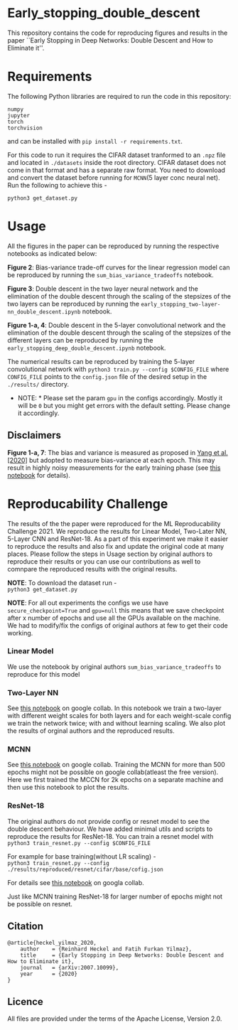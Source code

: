 # Early_stopping_double_descent
This repository contains the code for reproducing figures and results in the paper ``Early Stopping in Deep Networks: Double Descent and How to Eliminate it''.

# Requirements
The following Python libraries are required to run the code in this repository:

```
numpy
jupyter
torch
torchvision
```
and can be installed with `pip install -r requirements.txt`.

For this code to run it requires the CIFAR dataset tranformed to an `.npz` file and located in `./datasets` inside the root directory. CIFAR dataset does not come in that format and has a separate raw format. You need to download and convert the dataset before running for `MCNN`(5 layer conc neural net). Run the following to achieve this - 

`python3 get_dataset.py`

# Usage
All the figures in the paper can be reproduced by running the respective notebooks as indicated below:

**Figure 2**: Bias-variance trade-off curves for the linear regression model can be reproduced by running the `sum_bias_variance_tradeoffs` notebook.

**Figure 3**: Double descent in the two layer neural network and the elimination of the double descent through the scaling of the stepsizes of the two layers can be reproduced by running the `early_stopping_two-layer-nn_double_descent.ipynb` notebook.

**Figure 1-a, 4**: Double descent in the 5-layer convolutional network and the elimination of the double descent through the scaling of the stepsizes of the different layers can be reproduced by running the `early_stopping_deep_double_descent.ipynb` notebook. 

The numerical results can be reproduced by training the 5-layer convolutional network with `python3 train.py --config $CONFIG_FILE` where `CONFIG_FILE` points to the `config.json` file of the desired setup in the `./results/` directory.

* NOTE: * Please set the param `gpu` in the configs accordingly. Mostly it will be `0` but you might get errors with the default setting. Please change it accordingly.

## Disclaimers
**Figure 1-a, 7**: The bias and variance is measured as proposed in [Yang et al. \[2020\]](https://github.com/yaodongyu/Rethink-BiasVariance-Tradeoff) but adopted to measure bias-variance at each epoch. This may result in highly noisy measurements for the early training phase (see [this notebook](notebooks/early_stopping_deep_double_descent.ipynb) for details).

# Reproducability Challenge

The results of the the paper were reproduced for the ML Reproducability Challenge 2021. We reproduce the results for Linear Model, Two-Later NN, 5-Layer CNN and ResNet-18.
As a part of this experiment we make it easier to reproduce the results and also fix and update the original code at many places. Please follow the steps in Usage section by original authors to reproduce their results or you can use our contributions as well to comnpare the reproduced results with the original results.

**NOTE**: To download the dataset run -  
`python3 get_dataset.py`

**NOTE**: For all out experiments the configs we use have `secure_checkpoint=True` and `gpu=null` this means that we save checkpoint after x number of epochs and use all the GPUs available on the machine.
We had to modify/fix the configs of original authors at few to get their code working.

### Linear Model
We use the notebook by original authors `sum_bias_variance_tradeoffs` to reproduce for this model

### Two-Layer NN
See [this notebook](https://colab.research.google.com/drive/1hfB_j5WygqFeSwb_DygXsd-ddohUAAMu?usp=sharing) on google collab. In this notebook we train a two-layer with different weight scales for both layers and for each weight-scale config we train the network twice; with and without learning scaling. We also plot the results of orginal authors and the reproduced results.

### MCNN
See [this notebook](https://colab.research.google.com/drive/13JDAAPpuScKt-_37A0PNob8llDr0AenW?usp=sharing) on google collab.
Training the MCNN for more than 500 epochs might not be possible on google collab(atleast the free version). Here we first trained the MCCN for 2k epochs on a separate machine and then use this notebook to plot the results.

### ResNet-18
The original authors do not provide config or resnet model to see the double descent behaviour. We have added minimal utils and scripts to reproduce the results for ResNet-18. You can train a resnet model with   
`python3 train_resnet.py --config $CONFIG_FILE` 

For example for base training(without LR scaling) -  
`python3 train_resnet.py --config ./results/reproduced/resnet/cifar/base/cofig.json` 

For details see [this notebook](https://colab.research.google.com/drive/19AS-OCl1HG4A6qG4r3ikr03DtKaMOLVG?usp=sharing) on googla collab. 


Just like MCNN training ResNet-18 for larger number of epochs might not be possible on resnet.


## Citation
```
@article{heckel_yilmaz_2020,
    author    = {Reinhard Heckel and Fatih Furkan Yilmaz},
    title     = {Early Stopping in Deep Networks: Double Descent and How to Eliminate it},
    journal   = {arXiv:2007.10099},
    year      = {2020}
}
```

## Licence

All files are provided under the terms of the Apache License, Version 2.0.